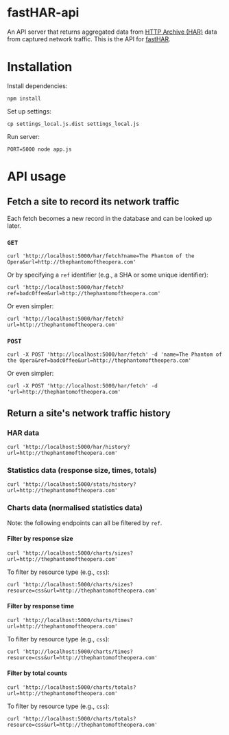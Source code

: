 # fastHAR-api

An API server that returns aggregated data from
[HTTP Archive (HAR)](https://dvcs.w3.org/hg/webperf/raw-file/tip/specs/HAR/Overview.html)
data from captured network traffic. This is the API for
[fastHAR](https://github.com/cvan/fastHAR).


# Installation

Install dependencies:

    npm install

Set up settings:

    cp settings_local.js.dist settings_local.js

Run server:

    PORT=5000 node app.js


# API usage

## Fetch a site to record its network traffic

Each fetch becomes a new record in the database and can be looked up later.

### `GET`

    curl 'http://localhost:5000/har/fetch?name=The Phantom of the Opera&url=http://thephantomoftheopera.com'

Or by specifying a `ref` identifier (e.g., a SHA or some unique identifier):

    curl 'http://localhost:5000/har/fetch?ref=badc0ffee&url=http://thephantomoftheopera.com'

Or even simpler:

    curl 'http://localhost:5000/har/fetch?url=http://thephantomoftheopera.com'

### `POST`

    curl -X POST 'http://localhost:5000/har/fetch' -d 'name=The Phantom of the Opera&ref=badc0ffee&url=http://thephantomoftheopera.com'

Or even simpler:

    curl -X POST 'http://localhost:5000/har/fetch' -d 'url=http://thephantomoftheopera.com'

## Return a site's network traffic history

### HAR data

    curl 'http://localhost:5000/har/history?url=http://thephantomoftheopera.com'

### Statistics data (response size, times, totals)

    curl 'http://localhost:5000/stats/history?url=http://thephantomoftheopera.com'

### Charts data (normalised statistics data)

Note: the following endpoints can all be filtered by `ref`.

#### Filter by response size

    curl 'http://localhost:5000/charts/sizes?url=http://thephantomoftheopera.com'

To filter by resource type (e.g., `css`):

    curl 'http://localhost:5000/charts/sizes?resource=css&url=http://thephantomoftheopera.com'

#### Filter by response time

    curl 'http://localhost:5000/charts/times?url=http://thephantomoftheopera.com'

To filter by resource type (e.g., `css`):

    curl 'http://localhost:5000/charts/times?resource=css&url=http://thephantomoftheopera.com'

#### Filter by total counts

    curl 'http://localhost:5000/charts/totals?url=http://thephantomoftheopera.com'

To filter by resource type (e.g., `css`):

    curl 'http://localhost:5000/charts/totals?resource=css&url=http://thephantomoftheopera.com'
